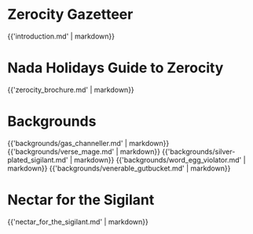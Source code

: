 <h1>Zerocity Gazetteer</h1>

{{'introduction.md' | markdown}}

<pagebreak>

<h1>Nada Holidays Guide to Zerocity</h1>

{{'zerocity_brochure.md' | markdown}}

<pagebreak>

<h1>Backgrounds</h1>

{{'backgrounds/gas_channeller.md' | markdown}}
<pagebreak>
{{'backgrounds/verse_mage.md' | markdown}}
<pagebreak>
{{'backgrounds/silver-plated_sigilant.md' | markdown}}
<pagebreak>
{{'backgrounds/word_egg_violator.md' | markdown}}
<pagebreak>
{{'backgrounds/venerable_gutbucket.md' | markdown}}

<pagebreak>

<h1>Nectar for the Sigilant</h1>

{{'nectar_for_the_sigilant.md' | markdown}}
